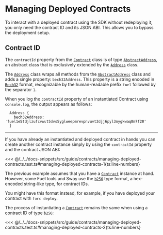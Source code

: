 # Managing Deployed Contracts

To interact with a deployed contract using the SDK without redeploying it, you only need the contract ID and its JSON ABI. This allows you to bypass the deployment setup.

## Contract ID

The `contractId` property from the [`Contract`](https://fuels-ts-docs-api.vercel.app/Program/Contract.md) class is of type [`AbstractAddress`](https://fuels-ts-docs-api.vercel.app/Interfaces/AbstractAddress.md), an abstract class that is exclusively extended by the [`Address`](https://fuels-ts-docs-api.vercel.app/Address/Address.md) class.

The [`Address`](https://fuels-ts-docs-api.vercel.app/Address/Address.md) class wraps all methods from the [`AbstractAddress`](https://fuels-ts-docs-api.vercel.app/Interfaces/AbstractAddress.md) class and adds a single property: `bech32Address`. This property is a string encoded in [`Bech32`](../types/bech32.md) format, recognizable by the human-readable prefix `fuel` followed by the separator `1`.

When you log the `contractId` property of an instantiated Contract using `console.log`, the output appears as follows:

```console
  Address {
    bech32Address: 'fuel1e5tdjlzufcvwut5dvs5yglweepmrevpnvuvt2djj6pyl3mygkwaq8m7f20'
  }
```

---

If you have already an instantiated and deployed contract in hands you can create another contract instance simply by using the `contractId` property and the contract JSON ABI:

<<< @/../../docs-snippets/src/guide/contracts/managing-deployed-contracts.test.ts#managing-deployed-contracts-1{ts:line-numbers}

The previous example assumes that you have a [`Contract`](https://fuels-ts-docs-api.vercel.app/Program/Contract.md) instance at hand. However, some Fuel tools and Sway use the [`b256`](../types/bits256.md) type format, a hex-encoded string-like type, for contract IDs.

You might have this format instead, for example, if you have deployed your contract with `forc deploy`.

The process of instantiating a [`Contract`](https://fuels-ts-docs-api.vercel.app/Program/Contract.md) remains the same when using a contract ID of type `b256`:

<<< @/../../docs-snippets/src/guide/contracts/managing-deployed-contracts.test.ts#managing-deployed-contracts-2{ts:line-numbers}
